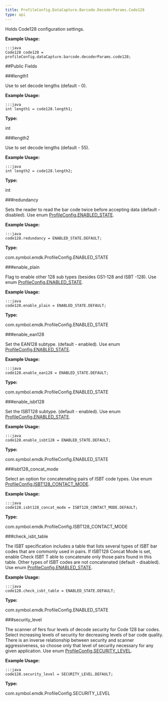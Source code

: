 ```yaml
---
title: ProfileConfig.DataCapture.Barcode.DecoderParams.Code128
type: api
---
```



Holds Code128 configuration settings. 
 
 

**Example Usage:**
	
	:::java	
	Code128 code128 = profileConfig.dataCapture.barcode.decoderParams.code128;


##Public Fields

###length1

Use to set decode lengths (default - 0).
 
 

**Example Usage:**
	
	:::java	
	int length1 = code128.length1;


**Type:**

int

###length2

Use to set decode lengths (default - 55).
 
 

**Example Usage:**
	
	:::java	
	int length2 = code128.length2;


**Type:**

int

###redundancy

Sets the reader to read the bar code twice before accepting data (default - disabled).
 Use enum [ ProfileConfig.ENABLED_STATE](../ProfileConfig-ENABLED_STATE). 
 
 

**Example Usage:**
	
	:::java	
	code128.redundancy = ENABLED_STATE.DEFAULT;


**Type:**

com.symbol.emdk.ProfileConfig.ENABLED_STATE

###enable_plain

Flag to enable other 128 sub types (besides GS1-128 and ISBT -128).
 Use enum [ ProfileConfig.ENABLED_STATE](../ProfileConfig-ENABLED_STATE). 
 
 

**Example Usage:**
	
	:::java	
	code128.enable_plain = ENABLED_STATE.DEFAULT;


**Type:**

com.symbol.emdk.ProfileConfig.ENABLED_STATE

###enable_ean128

Set the EAN128 subtype. (default - enabled).
 Use enum [ ProfileConfig.ENABLED_STATE](../ProfileConfig-ENABLED_STATE). 
 
 

**Example Usage:**
	
	:::java	
	code128.enable_ean128 = ENABLED_STATE.DEFAULT;


**Type:**

com.symbol.emdk.ProfileConfig.ENABLED_STATE

###enable_isbt128

Set the ISBT128 subtype. (default - enabled).
 Use enum [ ProfileConfig.ENABLED_STATE](../ProfileConfig-ENABLED_STATE). 
 
 

**Example Usage:**
	
	:::java	
	code128.enable_isbt128 = ENABLED_STATE.DEFAULT;


**Type:**

com.symbol.emdk.ProfileConfig.ENABLED_STATE

###isbt128_concat_mode

Select an option for concatenating pairs of ISBT code types.
 Use enum [ ProfileConfig.ISBT128_CONTACT_MODE](../ProfileConfig-ISBT128_CONTACT_MODE). 
 
 

**Example Usage:**
	
	:::java	
	code128.isbt128_concat_mode = ISBT128_CONTACT_MODE.DEFAULT;


**Type:**

com.symbol.emdk.ProfileConfig.ISBT128_CONTACT_MODE

###check_isbt_table

The ISBT specification includes a table that lists several types of ISBT bar codes that are commonly used in pairs. 
 If ISBT128 Concat Mode is set, enable Check ISBT T able to concatenate only those pairs found in this table. 
 Other types of ISBT codes are not concatenated (default - disabled).
 Use enum [ ProfileConfig.ENABLED_STATE](../ProfileConfig-ENABLED_STATE). 
 
 

**Example Usage:**
	
	:::java	
	code128.check_isbt_table = ENABLED_STATE.DEFAULT;


**Type:**

com.symbol.emdk.ProfileConfig.ENABLED_STATE

###security_level

The scanner of fers four levels of decode security for Code 128 bar codes. 
 Select increasing levels of security for decreasing levels of bar code quality. 
 There is an inverse relationship between security and scanner aggressiveness, 
 so choose only that level of security necessary for any given application. 
 Use enum [ ProfileConfig.SECURITY_LEVEL](../ProfileConfig-SECURITY_LEVEL). 
 
 

**Example Usage:**
	
	:::java	
	code128.security_level = SECURITY_LEVEL.DEFAULT;


**Type:**

com.symbol.emdk.ProfileConfig.SECURITY_LEVEL

